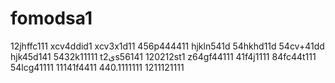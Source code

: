 # fomodsa1
12jhffc111
xcv4ddid1
xcv3x1d11
456p444411
hjkln541d
54hkhd11d
54cv+41dd
hjk45d141
5432k11111
t2یs56141
120212st1
z64gf44111
41f4j1111
84fc44t111
54lcg41111
11141f4411
440.1111111
1211121111
